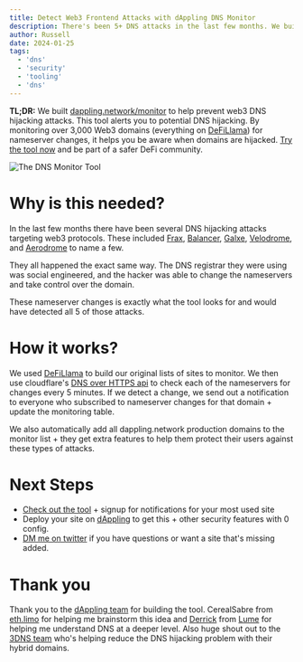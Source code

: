 ```yaml
---
title: Detect Web3 Frontend Attacks with dAppling DNS Monitor
description: There's been 5+ DNS attacks in the last few months. We built a tool to help protect users. 
author: Russell
date: 2024-01-25
tags:
  - 'dns'
  - 'security'
  - 'tooling'
  - 'dns'
---
```

**TL;DR:** We built [dappling.network/monitor](https://dappling.network/monitor) to help prevent web3 DNS hijacking attacks. This tool alerts you to potential DNS hijacking. By monitoring over 3,000 Web3 domains (everything on [DeFiLlama](https://defillama.com)) for nameserver changes, it helps you be aware when domains are hijacked. [Try the tool now](https://dappling.network/monitor) and be part of a safer DeFi community.

![The DNS Monitor Tool](/images/dns-monitor/monitor-demo.png)

# Why is this needed? 
In the last few months there have been several DNS hijacking attacks targeting web3 protocols. These included [Frax](https://x.com/fraxfinance/status/1719497560543658073?s=20), [Balancer]( https://twitter.com/Balancer/status/1704281611326357567), [Galxe]( https://twitter.com/galxe/status/1710305141016944654), [Velodrome]( https://twitter.com/VelodromeFi/status/1730040745736683679), and [Aerodrome](https://x.com/aerodromefi/status/1736780326070870072?s=20) to name a few. 

They all happened the exact same way. The DNS registrar they were using was social engineered, and the hacker was able to change the nameservers and take control over the domain.

These nameserver changes is exactly what the tool looks for and would have detected all 5 of those attacks. 

# How it works?
We used [DeFiLlama](https://defillama.com) to build our original lists of sites to monitor. We then use cloudflare's [DNS over HTTPS api](https://developers.cloudflare.com/1.1.1.1/encryption/dns-over-https/) to check each of the nameservers for changes every 5 minutes. If we detect a change, we send out a notification to everyone who subscribed to nameserver changes for that domain + update the monitoring table. 

We also automatically add all dappling.network production domains to the monitor list + they get extra features to help them protect their users against these types of attacks.

# Next Steps
* [Check out the tool](https://dappling.network/monitor) + signup for notifications for your most used site
* Deploy your site on [dAppling](https://dappling.network) to get this + other security features with 0 config. 
* [DM me on twitter](https://twitter.com/0xbookland) if you have questions or want a site that's missing added.  

# Thank you
Thank you to the [dAppling team](https://dappling.network) for building the tool. CerealSabre from [eth.limo](https://twitter.com/eth_limo) for helping me brainstorm this idea and [Derrick](https://twitter.com/pcfreak30) from [Lume](https://twitter.com/LumeWeb3) for helping me understand DNS at a deeper level. Also huge shout out to the [3DNS team](https://3dns.box/) who's helping reduce the DNS hijacking problem with their hybrid domains. 